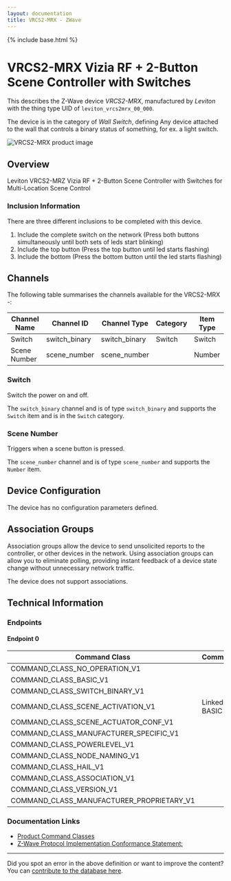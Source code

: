 ```yaml
---
layout: documentation
title: VRCS2-MRX - ZWave
---
```


{% include base.html %}

# VRCS2-MRX Vizia RF + 2-Button Scene Controller with Switches
This describes the Z-Wave device *VRCS2-MRX*, manufactured by *Leviton* with the thing type UID of ```leviton_vrcs2mrx_00_000```.

The device is in the category of *Wall Switch*, defining Any device attached to the wall that controls a binary status of something, for ex. a light switch.

![VRCS2-MRX product image](https://www.cd-jackson.com/zwave_device_uploads/418/418_default.png)


## Overview

Leviton VRCS2-MRZ Vizia RF + 2-Button Scene Controller with Switches for Multi-Location Scene Control

### Inclusion Information

There are three different inclusions to be completed with this device.

  1. Include the complete switch on the network (Press both buttons simultaneously until both sets of leds start blinking)
  2. Include the top button (Press the top button until led starts flashing)
  3. Include the bottom (Press the bottom button until the led starts flashing)

## Channels

The following table summarises the channels available for the VRCS2-MRX -:

| Channel Name | Channel ID | Channel Type | Category | Item Type |
|--------------|------------|--------------|----------|-----------|
| Switch | switch_binary | switch_binary | Switch | Switch | 
| Scene Number | scene_number | scene_number |  | Number | 

### Switch
Switch the power on and off.

The ```switch_binary``` channel and is of type ```switch_binary``` and supports the ```Switch``` item and is in the ```Switch``` category.

### Scene Number
Triggers when a scene button is pressed.

The ```scene_number``` channel and is of type ```scene_number``` and supports the ```Number``` item.



## Device Configuration

The device has no configuration parameters defined.

## Association Groups

Association groups allow the device to send unsolicited reports to the controller, or other devices in the network. Using association groups can allow you to eliminate polling, providing instant feedback of a device state change without unnecessary network traffic.

The device does not support associations.
## Technical Information

### Endpoints

#### Endpoint 0

| Command Class | Comment |
|---------------|---------|
| COMMAND_CLASS_NO_OPERATION_V1| |
| COMMAND_CLASS_BASIC_V1| |
| COMMAND_CLASS_SWITCH_BINARY_V1| |
| COMMAND_CLASS_SCENE_ACTIVATION_V1| Linked to BASIC|
| COMMAND_CLASS_SCENE_ACTUATOR_CONF_V1| |
| COMMAND_CLASS_MANUFACTURER_SPECIFIC_V1| |
| COMMAND_CLASS_POWERLEVEL_V1| |
| COMMAND_CLASS_NODE_NAMING_V1| |
| COMMAND_CLASS_HAIL_V1| |
| COMMAND_CLASS_ASSOCIATION_V1| |
| COMMAND_CLASS_VERSION_V1| |
| COMMAND_CLASS_MANUFACTURER_PROPRIETARY_V1| |

### Documentation Links

* [Product Command Classes](https://www.cd-jackson.com/zwave_device_uploads/418/Product-Command-Classes.pdf)
* [Z-Wave Protocol Implementation Conformance Statement:](https://www.cd-jackson.com/zwave_device_uploads/418/ZC08-09060016.pdf)

---

Did you spot an error in the above definition or want to improve the content?
You can [contribute to the database here](http://www.cd-jackson.com/index.php/zwave/zwave-device-database/zwave-device-list/devicesummary/418).
